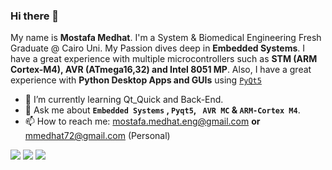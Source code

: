 ### Hi there 👋

My name is **Mostafa Medhat**. I'm a System & Biomedical Engineering Fresh Graduate @ Cairo Uni.
My Passion dives deep in **Embedded Systems**. I have a great experience with multiple microcontrollers such as **STM (ARM Cortex-M4), AVR (ATmega16,32) and Intel 8051 MP**. Also, I have a great experience with **Python Desktop Apps and GUIs** using [`PyQt5`](https://pypi.org/project/PyQt5/)

- 🌱 I’m currently learning Qt_Quick and Back-End.
- 💬 Ask me about **`Embedded Systems` , `Pyqt5`, ` AVR MC` & `ARM-Cortex M4`**.
- 📫 How to reach me: mostafa.medhat.eng@gmail.com **or** mmedhat72@gmail.com (Personal)


![](http://github-profile-summary-cards.vercel.app/api/cards/profile-details?username=Mostafa-Medhat&theme=dracula)
![](http://github-profile-summary-cards.vercel.app/api/cards/repos-per-language?username=Mostafa-Medhat&theme=dracula)
![](http://github-profile-summary-cards.vercel.app/api/cards/productive-time?username=Mostafa-Medhat&theme=dracula&utcOffset=8)

